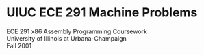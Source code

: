 # UIUC ECE 291 Machine Problems
ECE 291 x86 Assembly Programming Coursework  
University of Illinois at Urbana-Champaign  
Fall 2001
